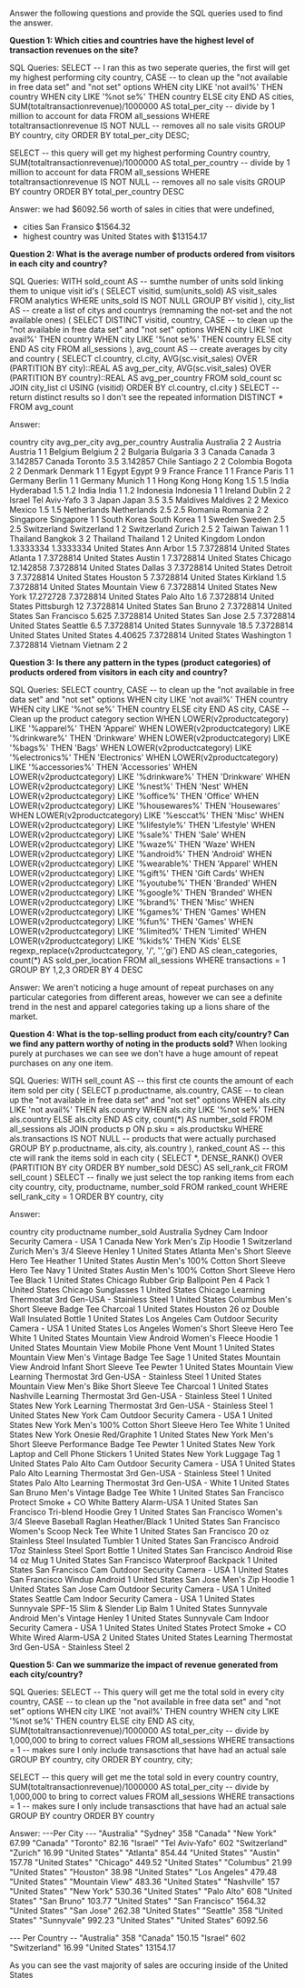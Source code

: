 Answer the following questions and provide the SQL queries used to find the answer.

    
**Question 1: Which cities and countries have the highest level of transaction revenues on the site?**


SQL Queries:
SELECT -- I ran this as two seperate queries, the first will get my highest performing city
	country,
	CASE -- to clean up the "not available in free data set" and "not set" options
		WHEN city LIKE 'not avail%' THEN country
		WHEN city LIKE '%not se%' THEN country
		ELSE city
	END AS cities,
	SUM(totaltransactionrevenue)/1000000 AS total_per_city -- divide by 1 million to account for data
FROM 
	all_sessions
WHERE 
	totaltransactionrevenue IS NOT NULL -- removes all no sale visits
GROUP BY
	country,
	city
ORDER BY
	total_per_city DESC;
	
SELECT -- this query will get my highest performing Country
	country,
	SUM(totaltransactionrevenue)/1000000 AS total_per_country -- divide by 1 million to account for data
FROM 
	all_sessions
WHERE 
	totaltransactionrevenue IS NOT NULL -- removes all no sale visits
GROUP BY
	country
ORDER BY
	total_per_country DESC

Answer:
 we had $6092.56 worth of sales in cities that were undefined, 
 - cities San Fransico $1564.32
 - highest country was United States with $13154.17




**Question 2: What is the average number of products ordered from visitors in each city and country?**


SQL Queries:
WITH sold_count AS -- sumthe number of units sold linking them to unique visit id's
(
	SELECT 
		visitid,
		sum(units_sold) AS visit_sales
	FROM
		analytics
	WHERE
		units_sold IS NOT NULL
	GROUP BY
		visitid
),
city_list AS -- create a list of citys and countrys (remnaming the not-set and the not available ones) 
(
	SELECT 
	DISTINCT visitid, 
	country,
	CASE -- to clean up the "not available in free data set" and "not set" options
		WHEN city LIKE 'not avail%' THEN country
		WHEN city LIKE '%not se%' THEN country
		ELSE city
	END AS city
	FROM all_sessions
),
avg_count AS -- create averages by city and country
(
	SELECT
		cl.country, 
		cl.city, 
		AVG(sc.visit_sales) OVER (PARTITION BY city)::REAL AS avg_per_city,
		AVG(sc.visit_sales) OVER (PARTITION BY country)::REAL AS avg_per_country
	FROM 
		sold_count sc
	JOIN
		city_list cl USING (visitid)
	ORDER BY
		cl.country,
		cl.city
)
SELECT -- return distinct results so I don't see the repeated information
	DISTINCT *
FROM 
	avg_count


Answer:

country	city	avg_per_city	avg_per_country
Australia	Australia	2	2
Austria	Austria	1	1
Belgium	Belgium	2	2
Bulgaria	Bulgaria	3	3
Canada	Canada	3	3.142857
Canada	Toronto	3.5	3.142857
Chile	Santiago	2	2
Colombia	Bogota	2	2
Denmark	Denmark	1	1
Egypt	Egypt	9	9
France	France	1	1
France	Paris	1	1
Germany	Berlin	1	1
Germany	Munich	1	1
Hong Kong	Hong Kong	1.5	1.5
India	Hyderabad	1.5	1.2
India	India	1	1.2
Indonesia	Indonesia	1	1
Ireland	Dublin	2	2
Israel	Tel Aviv-Yafo	3	3
Japan	Japan	3.5	3.5
Maldives	Maldives	2	2
Mexico	Mexico	1.5	1.5
Netherlands	Netherlands	2.5	2.5
Romania	Romania	2	2
Singapore	Singapore	1	1
South Korea	South Korea	1	1
Sweden	Sweden	2.5	2.5
Switzerland	Switzerland	1	2
Switzerland	Zurich	2.5	2
Taiwan	Taiwan	1	1
Thailand	Bangkok	3	2
Thailand	Thailand	1	2
United Kingdom	London	1.3333334	1.3333334
United States	Ann Arbor	1.5	7.3728814
United States	Atlanta	1	7.3728814
United States	Austin	1	7.3728814
United States	Chicago	12.142858	7.3728814
United States	Dallas	3	7.3728814
United States	Detroit	3	7.3728814
United States	Houston	5	7.3728814
United States	Kirkland	1.5	7.3728814
United States	Mountain View	6	7.3728814
United States	New York	17.272728	7.3728814
United States	Palo Alto	1.6	7.3728814
United States	Pittsburgh	12	7.3728814
United States	San Bruno	2	7.3728814
United States	San Francisco	5.625	7.3728814
United States	San Jose	2.5	7.3728814
United States	Seattle	6.5	7.3728814
United States	Sunnyvale	18.5	7.3728814
United States	United States	4.40625	7.3728814
United States	Washington	1	7.3728814
Vietnam	Vietnam	2	2





**Question 3: Is there any pattern in the types (product categories) of products ordered from visitors in each city and country?**


SQL Queries:
	SELECT 
		country,
		CASE -- to clean up the "not available in free data set" and "not set" options
			WHEN city LIKE 'not avail%' THEN country
			WHEN city LIKE '%not se%' THEN country
			ELSE city
		END AS city,
			CASE -- Clean up the product category section
			WHEN LOWER(v2productcategory) LIKE '%apparel%' THEN 'Apparel'
			WHEN LOWER(v2productcategory) LIKE '%drinkware%' THEN 'Drinkware'
			WHEN LOWER(v2productcategory) LIKE '%bags%' THEN 'Bags'
			WHEN LOWER(v2productcategory) LIKE '%electronics%' THEN 'Electronics'
			WHEN LOWER(v2productcategory) LIKE '%accessories%' THEN 'Accessories'
			WHEN LOWER(v2productcategory) LIKE '%drinkware%' THEN 'Drinkware'
			WHEN LOWER(v2productcategory) LIKE '%nest%' THEN 'Nest'
			WHEN LOWER(v2productcategory) LIKE '%office%' THEN 'Office'
			WHEN LOWER(v2productcategory) LIKE '%housewares%' THEN 'Housewares'
			WHEN LOWER(v2productcategory) LIKE '%esccat%' THEN 'Misc'
			WHEN LOWER(v2productcategory) LIKE '%lifestyle%' THEN 'Lifestyle'
			WHEN LOWER(v2productcategory) LIKE '%sale%' THEN 'Sale'
			WHEN LOWER(v2productcategory) LIKE '%waze%' THEN 'Waze'
			WHEN LOWER(v2productcategory) LIKE '%android%' THEN 'Android'
			WHEN LOWER(v2productcategory) LIKE '%wearable%' THEN 'Apparel'
			WHEN LOWER(v2productcategory) LIKE '%gift%' THEN 'Gift Cards'
			WHEN LOWER(v2productcategory) LIKE '%youtube%' THEN 'Branded'
			WHEN LOWER(v2productcategory) LIKE '%google%' THEN 'Branded'
			WHEN LOWER(v2productcategory) LIKE '%brand%' THEN 'Misc'
			WHEN LOWER(v2productcategory) LIKE '%games%' THEN 'Games'
			WHEN LOWER(v2productcategory) LIKE '%fun%' THEN 'Games'
			WHEN LOWER(v2productcategory) LIKE '%limited%' THEN 'Limited'
			WHEN LOWER(v2productcategory) LIKE '%kids%' THEN 'Kids'
			ELSE regexp_replace(v2productcategory, '/', '','gi')
		END AS clean_categories,
		count(*) AS sold_per_location
	FROM
		all_sessions
	WHERE
		transactions = 1
	GROUP BY
		1,2,3
	ORDER BY
		4 DESC


Answer:
We aren't noticing a huge amount of repeat purchases on any particular categories from different areas, however we can see a definite trend in the nest and apparel categories taking up a lions share of the market.




**Question 4: What is the top-selling product from each city/country? Can we find any pattern worthy of noting in the products sold?**
When looking purely at purchases we can see we don't have a huge amount of repeat purchases on any one item. 

SQL Queries:
WITH sell_count AS -- this first cte counts the amount of each item sold per city
(
	SELECT 
		p.productname,
		als.country,
		CASE -- to clean up the "not available in free data set" and "not set" options
			WHEN als.city LIKE 'not avail%' THEN als.country
			WHEN als.city LIKE '%not se%' THEN als.country
			ELSE als.city
		END AS city,
		count(*) AS number_sold
	FROM
		all_sessions als
	JOIN
		products p
	ON
		p.sku = als.productsku
	WHERE 
		als.transactions IS NOT NULL -- products that were actually purchased
	GROUP BY
		p.productname,
		als.city,
		als.country
),
ranked_count AS -- this cte will rank the items sold in each city
(
	SELECT
		*,
		DENSE_RANK() OVER (PARTITION BY city ORDER BY number_sold DESC) AS sell_rank_cit
	FROM
		sell_count
)
SELECT -- finally we just select the top ranking items from each city
	country, 
	city,
	productname,
	number_sold
FROM 
	ranked_count
WHERE
	sell_rank_city = 1 
ORDER BY
	country,
	city


Answer:

country	city	productname	number_sold
Australia	Sydney	 Cam Indoor Security Camera - USA	1
Canada	New York	 Men's  Zip Hoodie	1
Switzerland	Zurich	 Men's 3/4 Sleeve Henley	1
United States	Atlanta	 Men's Short Sleeve Hero Tee Heather	1
United States	Austin	 Men's 100% Cotton Short Sleeve Hero Tee Navy	1
United States	Austin	 Men's 100% Cotton Short Sleeve Hero Tee Black	1
United States	Chicago	Rubber Grip Ballpoint Pen 4 Pack	1
United States	Chicago	 Sunglasses	1
United States	Chicago	 Learning Thermostat 3rd Gen-USA - Stainless Steel	1
United States	Columbus	 Men's Short Sleeve Badge Tee Charcoal	1
United States	Houston	26 oz Double Wall Insulated Bottle	1
United States	Los Angeles	 Cam Outdoor Security Camera - USA	1
United States	Los Angeles	 Women's Short Sleeve Hero Tee White	1
United States	Mountain View	Android Women's Fleece Hoodie	1
United States	Mountain View	 Mobile Phone Vent Mount	1
United States	Mountain View	 Men's Vintage Badge Tee Sage	1
United States	Mountain View	Android Infant Short Sleeve Tee Pewter	1
United States	Mountain View	 Learning Thermostat 3rd Gen-USA - Stainless Steel	1
United States	Mountain View	 Men's Bike Short Sleeve Tee Charcoal	1
United States	Nashville	 Learning Thermostat 3rd Gen-USA - Stainless Steel	1
United States	New York	 Learning Thermostat 3rd Gen-USA - Stainless Steel	1
United States	New York	 Cam Outdoor Security Camera - USA	1
United States	New York	 Men's 100% Cotton Short Sleeve Hero Tee White	1
United States	New York	 Onesie Red/Graphite	1
United States	New York	 Men's Short Sleeve Performance Badge Tee Pewter	1
United States	New York	 Laptop and Cell Phone Stickers	1
United States	New York	 Luggage Tag	1
United States	Palo Alto	 Cam Outdoor Security Camera - USA	1
United States	Palo Alto	 Learning Thermostat 3rd Gen-USA - Stainless Steel	1
United States	Palo Alto	 Learning Thermostat 3rd Gen-USA - White	1
United States	San Bruno	 Men's Vintage Badge Tee White	1
United States	San Francisco	 Protect Smoke + CO White Battery Alarm-USA	1
United States	San Francisco	 Tri-blend Hoodie Grey	1
United States	San Francisco	 Women's 3/4 Sleeve Baseball Raglan Heather/Black	1
United States	San Francisco	 Women's Scoop Neck Tee White	1
United States	San Francisco	20 oz Stainless Steel Insulated Tumbler	1
United States	San Francisco	Android 17oz Stainless Steel Sport Bottle	1
United States	San Francisco	Android Rise 14 oz Mug	1
United States	San Francisco	Waterproof Backpack	1
United States	San Francisco	 Cam Outdoor Security Camera - USA	1
United States	San Francisco	Windup Android	1
United States	San Jose	 Men's  Zip Hoodie	1
United States	San Jose	 Cam Outdoor Security Camera - USA	1
United States	Seattle	 Cam Indoor Security Camera - USA	1
United States	Sunnyvale	SPF-15 Slim & Slender Lip Balm	1
United States	Sunnyvale	Android Men's Vintage Henley	1
United States	Sunnyvale	 Cam Indoor Security Camera - USA	1
United States	United States	 Protect Smoke + CO White Wired Alarm-USA	2
United States	United States	 Learning Thermostat 3rd Gen-USA - Stainless Steel	2




**Question 5: Can we summarize the impact of revenue generated from each city/country?**

SQL Queries:
SELECT -- This query will get me the total sold in every city
	country,
	CASE -- to clean up the "not available in free data set" and "not set" options
		WHEN city LIKE 'not avail%' THEN country
		WHEN city LIKE '%not se%' THEN country
		ELSE city
	END AS city,
	SUM(totaltransactionrevenue)/1000000 AS total_per_city -- divide by 1,000,000 to bring to correct values
FROM
	all_sessions
WHERE
	transactions = 1 -- makes sure I only include transasctions that have had an actual sale
GROUP BY
	country,
	city
ORDER BY
	country,
	city;

SELECT -- this query will get me the total sold in every country
	country,
	SUM(totaltransactionrevenue)/1000000 AS total_per_city -- divide by 1,000,000 to bring to correct values
FROM
	all_sessions
WHERE
	transactions = 1 -- makes sure I only include transasctions that have had an actual sale
GROUP BY
	country
ORDER BY
	country
	
	
Answer:
---Per City ---
"Australia"	"Sydney"	358
"Canada"	"New York"	67.99
"Canada"	"Toronto"	82.16
"Israel"	"Tel Aviv-Yafo"	602
"Switzerland"	"Zurich"	16.99
"United States"	"Atlanta"	854.44
"United States"	"Austin"	157.78
"United States"	"Chicago"	449.52
"United States"	"Columbus"	21.99
"United States"	"Houston"	38.98
"United States"	"Los Angeles"	479.48
"United States"	"Mountain View"	483.36
"United States"	"Nashville"	157
"United States"	"New York"	530.36
"United States"	"Palo Alto"	608
"United States"	"San Bruno"	103.77
"United States"	"San Francisco"	1564.32
"United States"	"San Jose"	262.38
"United States"	"Seattle"	358
"United States"	"Sunnyvale"	992.23
"United States"	"United States"	6092.56

--- Per Country --
"Australia"	358
"Canada"	150.15
"Israel"	602
"Switzerland"	16.99
"United States"	13154.17

As you can see the vast majority of sales are occuring inside of the United States







